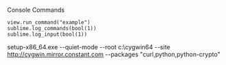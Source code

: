 Console Commands

	view.run_command("example")
	sublime.log_commands(bool(1))
	sublime.log_input(bool(1))


setup-x86_64.exe --quiet-mode --root c:\cygwin64 --site http://cygwin.mirror.constant.com --packages "curl,python,python-crypto"
